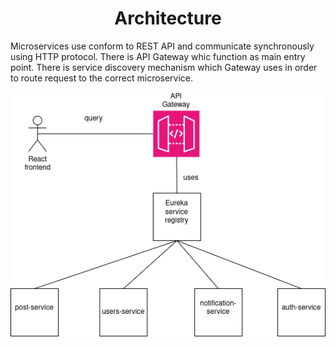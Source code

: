 <h1 style="text-align: center">Architecture</h1>
    
<p>Microservices use conform to REST API and communicate synchronously using HTTP protocol.
There is API Gateway whic function as main entry point. There is service discovery mechanism 
which Gateway uses in order to route request to the correct microservice.
</p>

<img src="../assets/arch-diagram.png">